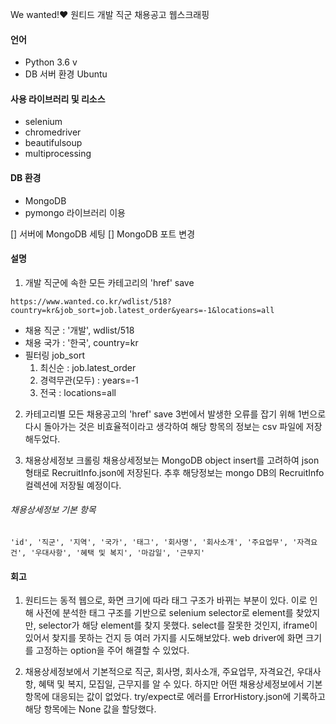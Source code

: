 We wanted!:heart: 원티드 개발 직군 채용공고 웹스크래핑

#### 언어 
* Python 3.6 v
* DB 서버 환경 Ubuntu
 
#### 사용 라이브러리 및 리소스
* selenium
* chromedriver
* beautifulsoup
* multiprocessing


#### DB 환경 
* MongoDB
* pymongo 라이브러리 이용

[] 서버에 MongoDB 세팅
[] MongoDB 포트 변경


#### 설명

1. 개발 직군에 속한 모든 카테고리의 'href' save 

`https://www.wanted.co.kr/wdlist/518?country=kr&job_sort=job.latest_order&years=-1&locations=all`

* 채용 직군 : '개발', wdlist/518
* 채용 국가 : '한국', country=kr
* 필터링 job_sort
    1) 최신순 : job.latest_order
    2) 경력무관(모두) : years=-1
    3) 전국 : locations=all
    
2. 카테고리별 모든 채용공고의 'href' save 
3번에서 발생한 오류를 잡기 위해 1번으로 다시 돌아가는 것은 비효율적이라고 생각하여 해당 항목의 정보는 csv 파일에 저장해두었다.

3. 채용상세정보 크롤링
채용상세정보는 MongoDB object insert를 고려하여 json 형태로 RecruitInfo.json에 저장된다. 추후 해당정보는 mongo DB의 RecruitInfo 컬렉션에 저장될 예정이다.

###### 채용상세정보 기본 항목
```'id', '직군', '지역', '국가', '태그', '회사명', '회사소개', '주요업무', '자격요건', '우대사항', '혜택 및 복지', '마감일', '근무지'```

#### 회고

1. 원티드는 동적 웹으로, 화면 크기에 따라 태그 구조가 바뀌는 부분이 있다. 이로 인해 사전에 분석한 태그 구조를 기반으로 selenium selector로 element를 찾았지만, selector가 해당 element를 찾지 못했다. select를 잘못한 것인지, iframe이 있어서 찾지를 못하는 건지 등 여러 가지를 시도해보았다. web driver에 화면 크기를 고정하는 option을 주어 해결할 수 있었다.

2. 채용상세정보에서 기본적으로 직군, 회사명, 회사소개, 주요업무, 자격요건, 우대사항, 혜택 및 복지, 모집일, 근무지를 알 수 있다. 하지만 어떤 채용상세정보에서 기본 항목에 대응되는 값이 없었다. try/expect로 에러를 ErrorHistory.json에 기록하고 해당 항목에는 None 값을 할당했다.

